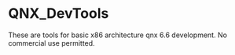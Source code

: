 # QNX_DevTools

These are tools for basic x86 architecture qnx 6.6 development.
No commercial use permitted.
